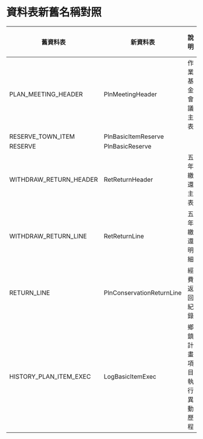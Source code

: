 # 資料表新舊名稱對照

| 舊資料表               | 新資料表                  | 說明                     | 已過時 |
| ---------------------- | ------------------------- | ------------------------ | ------ |
| PLAN_MEETING_HEADER    | PlnMeetingHeader          | 作業基金會議主表                         |        |
| RESERVE_TOWN_ITEM      | PlnBasicItemReserve       |                          |        |
| RESERVE                | PlnBasicReserve           |                          | O      |
| WITHDRAW_RETURN_HEADER | RetReturnHeader           | 五年繳還主表             |        |
| WITHDRAW_RETURN_LINE   | RetReturnLine             | 五年繳還明細             |        |
| RETURN_LINE            | PlnConservationReturnLine | 經費返回紀錄             |        |
| HISTORY_PLAN_ITEM_EXEC | LogBasicItemExec          | 鄉鎮計畫項目執行異動歷程 |        |
